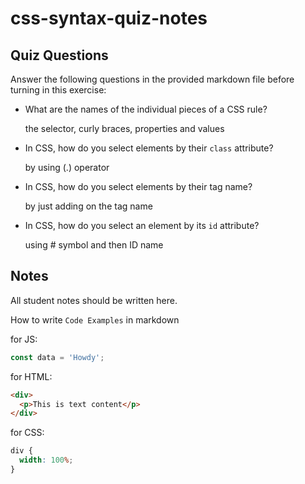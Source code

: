 # css-syntax-quiz-notes

## Quiz Questions

Answer the following questions in the provided markdown file before turning in this exercise:

- What are the names of the individual pieces of a CSS rule?

  the selector, curly braces, properties and values

- In CSS, how do you select elements by their `class` attribute?

  by using (.) operator

- In CSS, how do you select elements by their tag name?

  by just adding on the tag name

- In CSS, how do you select an element by its `id` attribute?

  using # symbol and then ID name

## Notes

All student notes should be written here.

How to write `Code Examples` in markdown

for JS:

```javascript
const data = 'Howdy';
```

for HTML:

```html
<div>
  <p>This is text content</p>
</div>
```

for CSS:

```css
div {
  width: 100%;
}
```
